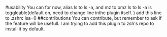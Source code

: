#usability
You can for now, alias ls to ls -a, and mz to omz
ls to ls -a is toggleable(default on, need to change line inthe plugin itself. )
add this line to .zshrc
lsa=0
##contributions
You can contribute, but remember to ask if the feature will be usefull.
I am trying to add this plugin to zsh's repo to install it by default.